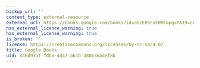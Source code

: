```yaml
---
backup_url: ''
content_type: external-resource
external_url: https://books.google.com/books?id=a6cEHhFaFNMC&pg=PA19=onepage#v=onepage&q&f=false
has_external_licence_warning: true
has_external_license_warning: true
is_broken: ''
license: https://creativecommons.org/licenses/by-nc-sa/4.0/
title: Google Books
uid: 846d93af-fdba-4d47-a61b-388630a4ef8b
---
```

